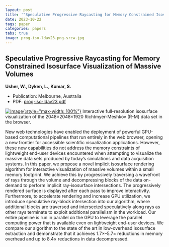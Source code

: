 ```yaml
---
layout: post
title: '"Speculative Progressive Raycasting for Memory Constrained Isosurface Visualization of Massive Volumes"'
date: 2023-10-22
tags: paper
categories: papers
tabs: true
image: prog-iso-ldav23.png-srcw.jpg
---
```


## Speculative Progressive Raycasting for Memory Constrained Isosurface Visualization of Massive Volumes
**Usher, W., Dyken, L., Kumar, S.**
- Publication: Melbourne, Australia
- PDF: [prog-iso-ldav23.pdf](/documents/prog-iso-ldav23.pdf)


[![image](https://www.evl.uic.edu/output/originals/prog-iso-ldav23.png-srcw.jpg){:style="max-width: 100%"}](https://www.evl.uic.edu/output/originals/prog-iso-ldav23.png-srcw.jpg)
Interactive full-resolution isosurface visualization of the 2048×2048×1920 Richtmyer-Meshkov (R-M) data set in the browser.

New web technologies have enabled the deployment of powerful GPU-based computational pipelines that run entirely in the web browser, opening a new frontier for accessible scientific visualization applications. However, these new capabilities do not address the memory constraints of lightweight end-user devices encountered when attempting to visualize the massive data sets produced by today&rsquo;s simulations and data acquisition systems. In this paper, we propose a novel implicit isosurface rendering algorithm for interactive visualization of massive volumes within a small memory footprint. We achieve this by progressively traversing a wavefront of rays through the volume and decompressing blocks of the data on-demand to perform implicit ray-isosurface intersections. The progressively rendered surface is displayed after each pass to improve interactivity. Furthermore, to accelerate rendering and increase GPU utilization, we introduce speculative ray-block intersection into our algorithm, where additional blocks are traversed and intersected speculatively along rays as other rays terminate to exploit additional parallelism in the workload. Our entire pipeline is run in parallel on the GPU to leverage the parallel computing power that is available even on lightweight end-user devices. We compare our algorithm to the state of the art in low-overhead isosurface extraction and demonstrate that it achieves 1.7×–5.7× reductions in memory overhead and up to 8.4× reductions in data decompressed.